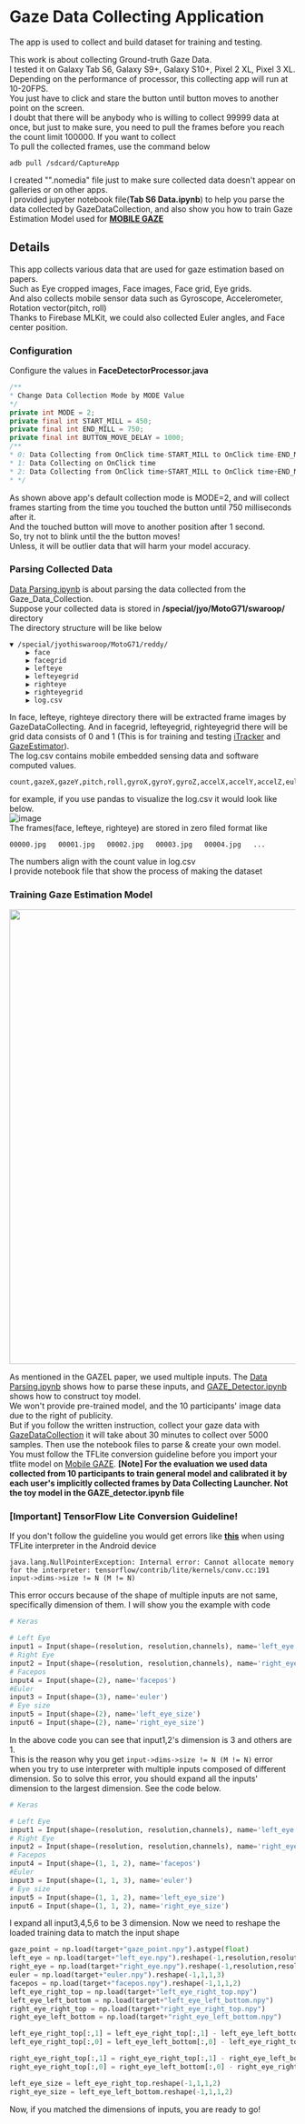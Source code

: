 # Gaze Data Collecting Application
The app is used to collect and build dataset for training and testing.


This work is about collecting Ground-truth Gaze Data.<br>
I tested it on Galaxy Tab S6, Galaxy S9+, Galaxy S10+, Pixel 2 XL, Pixel 3 XL.<br>
Depending on the performance of processor, this collecting app will run at 10-20FPS.<br>
You just have to click and stare the button until button moves to another point on the screen. <br>
I doubt that there will be anybody who is willing to collect 99999 data at once, but just to make sure, you need to pull the frames before you reach the count  limit 100000. If you want to collect <br>
To pull the collected frames, use the command below<br>

```shell
adb pull /sdcard/CaptureApp
```
I created "".nomedia" file  just to make sure collected data doesn't appear on galleries or on other apps.<br>
I provided jupyter notebook file(<b>Tab S6 Data.ipynb</b>) to help you parse the data collected by GazeDataCollection, and also show you how to  train Gaze Estimation Model used for <a href="https://github.com/JyothiSwaroopReddy07/Mobile_Gaze_App"><b>MOBILE GAZE</b></a><br>

## Details
This app collects various data that are used for gaze estimation based on papers. <br>
Such as Eye cropped images, Face images, Face grid, Eye grids. <br>
And also collects mobile sensor data such as Gyroscope, Accelerometer, Rotation vector(pitch, roll)<br>
Thanks to Firebase MLKit, we could also collected Euler angles, and Face center position.<br>
### Configuration
Configure the values in <b>FaceDetectorProcessor.java</b>
```java
/**
* Change Data Collection Mode by MODE Value
*/
private int MODE = 2;
private final int START_MILL = 450;
private final int END_MILL = 750;
private final int BUTTON_MOVE_DELAY = 1000;
/**
* 0: Data Collecting from OnClick time-START_MILL to OnClick time-END_MILL
* 1: Data Collecting on OnClick time
* 2: Data Collecting from OnClick time+START_MILL to OnClick time+END_MILL
* */
```
As shown above app's default collection mode is MODE=2, and will collect frames starting from the time you touched the button until 750 milliseconds after it.<br>
And the touched button will move to another position after 1 second.<br>
So, try not to blink until the the button moves!<br>
Unless, it will be outlier data that will harm your model accuracy.<br>

### Parsing Collected Data

<a href="https://github.com/JyothiSwaroopReddy07/Gaze_Data_Collection/blob/main/Data%20parsing.ipynb">Data Parsing.ipynb</a> is about parsing the data collected from the Gaze_Data_Collection. <br>
Suppose your collected data is stored in <b>/special/jyo/MotoG71/swaroop/</b> directory<br>
The directory structure will be like below<br>

```
▼ /special/jyothiswaroop/MotoG71/reddy/
	▶ face
	▶ facegrid
	▶ lefteye
	▶ lefteyegrid
	▶ righteye
	▶ righteyegrid
	▶ log.csv

```
In face, lefteye, righteye directory there will be extracted frame images by GazeDataCollecting. And in facegrid, lefteyegrid, righteyegrid there will be grid data consists of 0 and 1 (This is for training and testing <a href="https://ieeexplore.ieee.org/document/7780608">iTracker</a> and <a href="https://ieeexplore.ieee.org/document/8669057">GazeEstimator</a>).<br>
The log.csv contains mobile embedded sensing data and software computed values.<br>

```
count,gazeX,gazeY,pitch,roll,gyroX,gyroY,gyroZ,accelX,accelY,accelZ,eulerX,eulerY,eulerZ,faceX,faceY,leftEyeleft,leftEyetop,leftEyeright,leftEyebottom,rightEyeleft,rightEyetop,rightEyeright,rightEyebottom
```
for example, if you use pandas to visualize the log.csv it would look like below.<br>
![image](https://user-images.githubusercontent.com/30307587/109653318-3b9e1180-7ba4-11eb-8bbf-3371ce237182.png)<br>
The frames(face, lefteye, righteye) are stored in zero filed format like <br>

```
00000.jpg	00001.jpg	00002.jpg	00003.jpg	00004.jpg	...
```
The numbers align with the count value in log.csv<br>
I provide notebook file that show the process of making the dataset 

### Training Gaze Estimation Model
<img src="https://user-images.githubusercontent.com/30307587/109145286-a6ff7200-77a5-11eb-86ff-41925981af10.png" width=800/>

As mentioned in the GAZEL paper, we used multiple inputs. The <a href="https://github.com/JyothiSwaroopReddy07/Gaze_Data_Collection/blob/main/Data%20parsing.ipynb">Data Parsing.ipynb</a> shows how to parse these inputs, and <a href="https://github.com/JyothiSwaroopReddy07/Gaze_Data_Collection/blob/main/Gaze_detector.ipynb">GAZE_Detector.ipynb</a> shows how to construct toy model.<br>
We won't provide pre-trained model, and the 10 participants' image data due to the right of publicity.<br>
But if you follow the written instruction, collect your gaze data with <a href="https://github.com/JyothiSwaroopReddy07/Gaze_Data_Collection">GazeDataCollection</a> it will take about 30 minutes to collect over 5000 samples. Then use the notebook files to parse & create your own model. You must follow the TFLite conversion guideline before you import your tflite model on <a href="https://github.com/JyothiSwaroopReddy07/Mobile_Gaze_App">Mobile GAZE</a>.
<b>[Note] For the evaluation  we used data collected from 10 participants to train general model and calibrated it by each user's implicitly collected frames by Data Collecting Launcher. Not the toy model in the GAZE_detector.ipynb file</b>

### [Important] TensorFlow Lite Conversion Guideline!
If you don't follow the guideline you would get errors like <a href="https://github.com/tensorflow/tensorflow/issues/19982"><b>this</b></a> when using TFLite interpreter in the Android device<br>
```
java.lang.NullPointerException: Internal error: Cannot allocate memory for the interpreter: tensorflow/contrib/lite/kernels/conv.cc:191 input->dims->size != N (M != N)
```
This error occurs because of the shape of multiple inputs are not same, specifically dimension of them. I will show you the example with code<br>
```python
# Keras

# Left Eye
input1 = Input(shape=(resolution, resolution,channels), name='left_eye')
# Right Eye
input2 = Input(shape=(resolution, resolution,channels), name='right_eye')
# Facepos
input4 = Input(shape=(2), name='facepos')
#Euler
input3 = Input(shape=(3), name='euler')
# Eye size
input5 = Input(shape=(2), name='left_eye_size')
input6 = Input(shape=(2), name='right_eye_size')
```
In the above code you can see that input1,2's dimension is 3 and others are 1.<br>
This is the reason why you get ```input->dims->size != N (M != N)``` error when you try to use interpreter with multiple inputs composed of different dimension. So to solve this error, you should expand all the inputs' dimension to the largest dimension. See the code below.<br>

```python
# Keras

# Left Eye
input1 = Input(shape=(resolution, resolution,channels), name='left_eye')
# Right Eye
input2 = Input(shape=(resolution, resolution,channels), name='right_eye')
# Facepos
input4 = Input(shape=(1, 1, 2), name='facepos')
#Euler
input3 = Input(shape=(1, 1, 3), name='euler')
# Eye size
input5 = Input(shape=(1, 1, 2), name='left_eye_size')
input6 = Input(shape=(1, 1, 2), name='right_eye_size')
```
I expand all input3,4,5,6 to be 3 dimension. Now we need to reshape the loaded training data to match the input shape<br>
```python
gaze_point = np.load(target+"gaze_point.npy").astype(float)
left_eye = np.load(target+"left_eye.npy").reshape(-1,resolution,resolution,channels)
right_eye = np.load(target+"right_eye.npy").reshape(-1,resolution,resolution,channels)
euler = np.load(target+"euler.npy").reshape(-1,1,1,3)
facepos = np.load(target+"facepos.npy").reshape(-1,1,1,2)
left_eye_right_top = np.load(target+"left_eye_right_top.npy")
left_eye_left_bottom = np.load(target+"left_eye_left_bottom.npy")
right_eye_right_top = np.load(target+"right_eye_right_top.npy")
right_eye_left_bottom = np.load(target+"right_eye_left_bottom.npy")

left_eye_right_top[:,1] = left_eye_right_top[:,1] - left_eye_left_bottom[:,1]
left_eye_right_top[:,0] = left_eye_left_bottom[:,0] - left_eye_right_top[:,0]

right_eye_right_top[:,1] = right_eye_right_top[:,1] - right_eye_left_bottom[:,1]
right_eye_right_top[:,0] = right_eye_left_bottom[:,0] - right_eye_right_top[:,0]

left_eye_size = left_eye_right_top.reshape(-1,1,1,2)
right_eye_size = left_eye_left_bottom.reshape(-1,1,1,2)
```

Now, if you matched the dimensions of inputs, you are ready to go!


